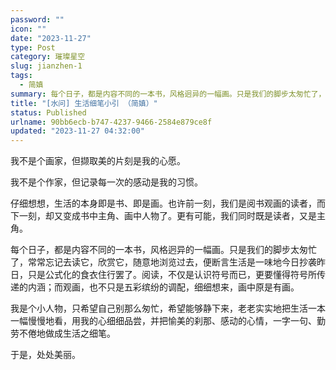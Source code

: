 ```yaml
---
password: ""
icon: ""
date: "2023-11-27"
type: Post
category: 璀璨星空
slug: jianzhen-1
tags:
  - 简嫃
summary: 每个日子，都是内容不同的一本书，风格迥异的一幅画。只是我们的脚步太匆忙了，常常忘记去读它，欣赏它。
title: "[水问] 生活细笔小引 （简嫃）"
status: Published
urlname: 90bb6ecb-b747-4237-9466-2584e879ce8f
updated: "2023-11-27 04:32:00"
---
```


我不是个画家，但撷取美的片刻是我的心愿。

我不是个作家，但记录每一次的感动是我的习惯。

仔细想想，生活的本身即是书、即是画。也许前一刻，我们是阅书观画的读者，而下一刻，却又变成书中主角、画中人物了。更有可能，我们同时既是读者，又是主角。

每个日子，都是内容不同的一本书，风格迥异的一幅画。只是我们的脚步太匆忙了，常常忘记去读它，欣赏它，随意地浏览过去，便断言生活是一味地今日抄袭昨日，只是公式化的食衣住行罢了。阅读，不仅是认识符号而已，更要懂得符号所传递的内涵；而观画，也不只是五彩缤纷的调配，细细想来，画中原是有画。

我是个小人物，只希望自己别那么匆忙，希望能够静下来，老老实实地把生活一本一幅慢慢地看，用我的心细细品尝，并把愉美的刹那、感动的心情，一字一句、勤劳不倦地做成生活之细笔。

于是，处处美丽。
